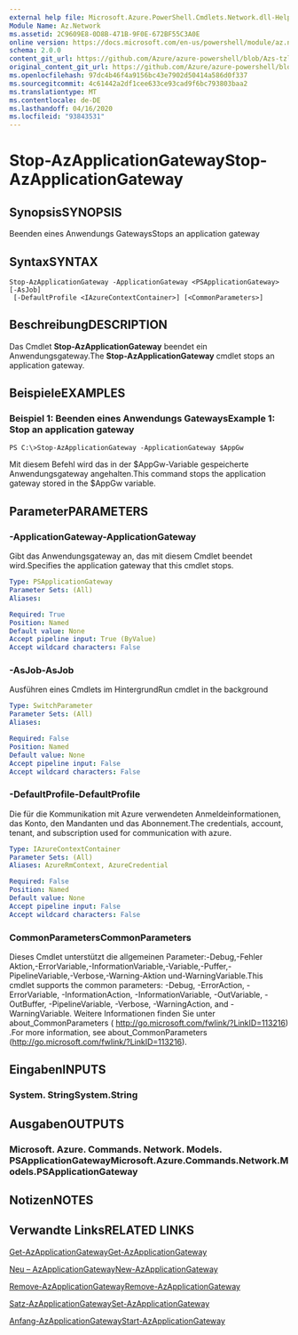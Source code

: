 ```yaml
---
external help file: Microsoft.Azure.PowerShell.Cmdlets.Network.dll-Help.xml
Module Name: Az.Network
ms.assetid: 2C9609E8-0D8B-471B-9F0E-672BF55C3A0E
online version: https://docs.microsoft.com/en-us/powershell/module/az.network/stop-azapplicationgateway
schema: 2.0.0
content_git_url: https://github.com/Azure/azure-powershell/blob/Azs-tzl/src/Network/Network/help/Stop-AzApplicationGateway.md
original_content_git_url: https://github.com/Azure/azure-powershell/blob/Azs-tzl/src/Network/Network/help/Stop-AzApplicationGateway.md
ms.openlocfilehash: 97dc4b46f4a9156bc43e7902d50414a586d0f337
ms.sourcegitcommit: 4c61442a2df1cee633ce93cad9f6bc793803baa2
ms.translationtype: MT
ms.contentlocale: de-DE
ms.lasthandoff: 04/16/2020
ms.locfileid: "93843531"
---
```

# <span data-ttu-id="ed840-101">Stop-AzApplicationGateway</span><span class="sxs-lookup"><span data-stu-id="ed840-101">Stop-AzApplicationGateway</span></span>

## <span data-ttu-id="ed840-102">Synopsis</span><span class="sxs-lookup"><span data-stu-id="ed840-102">SYNOPSIS</span></span>
<span data-ttu-id="ed840-103">Beenden eines Anwendungs Gateways</span><span class="sxs-lookup"><span data-stu-id="ed840-103">Stops an application gateway</span></span>

## <span data-ttu-id="ed840-104">Syntax</span><span class="sxs-lookup"><span data-stu-id="ed840-104">SYNTAX</span></span>

```
Stop-AzApplicationGateway -ApplicationGateway <PSApplicationGateway> [-AsJob]
 [-DefaultProfile <IAzureContextContainer>] [<CommonParameters>]
```

## <span data-ttu-id="ed840-105">Beschreibung</span><span class="sxs-lookup"><span data-stu-id="ed840-105">DESCRIPTION</span></span>
<span data-ttu-id="ed840-106">Das Cmdlet **Stop-AzApplicationGateway** beendet ein Anwendungsgateway.</span><span class="sxs-lookup"><span data-stu-id="ed840-106">The **Stop-AzApplicationGateway** cmdlet stops an application gateway.</span></span>

## <span data-ttu-id="ed840-107">Beispiele</span><span class="sxs-lookup"><span data-stu-id="ed840-107">EXAMPLES</span></span>

### <span data-ttu-id="ed840-108">Beispiel 1: Beenden eines Anwendungs Gateways</span><span class="sxs-lookup"><span data-stu-id="ed840-108">Example 1: Stop an application gateway</span></span>
```
PS C:\>Stop-AzApplicationGateway -ApplicationGateway $AppGw
```

<span data-ttu-id="ed840-109">Mit diesem Befehl wird das in der $AppGw-Variable gespeicherte Anwendungsgateway angehalten.</span><span class="sxs-lookup"><span data-stu-id="ed840-109">This command stops the application gateway stored in the $AppGw variable.</span></span>

## <span data-ttu-id="ed840-110">Parameter</span><span class="sxs-lookup"><span data-stu-id="ed840-110">PARAMETERS</span></span>

### <span data-ttu-id="ed840-111">-ApplicationGateway</span><span class="sxs-lookup"><span data-stu-id="ed840-111">-ApplicationGateway</span></span>
<span data-ttu-id="ed840-112">Gibt das Anwendungsgateway an, das mit diesem Cmdlet beendet wird.</span><span class="sxs-lookup"><span data-stu-id="ed840-112">Specifies the application gateway that this cmdlet stops.</span></span>

```yaml
Type: PSApplicationGateway
Parameter Sets: (All)
Aliases: 

Required: True
Position: Named
Default value: None
Accept pipeline input: True (ByValue)
Accept wildcard characters: False
```

### <span data-ttu-id="ed840-113">-AsJob</span><span class="sxs-lookup"><span data-stu-id="ed840-113">-AsJob</span></span>
<span data-ttu-id="ed840-114">Ausführen eines Cmdlets im Hintergrund</span><span class="sxs-lookup"><span data-stu-id="ed840-114">Run cmdlet in the background</span></span>

```yaml
Type: SwitchParameter
Parameter Sets: (All)
Aliases: 

Required: False
Position: Named
Default value: None
Accept pipeline input: False
Accept wildcard characters: False
```

### <span data-ttu-id="ed840-115">-DefaultProfile</span><span class="sxs-lookup"><span data-stu-id="ed840-115">-DefaultProfile</span></span>
<span data-ttu-id="ed840-116">Die für die Kommunikation mit Azure verwendeten Anmeldeinformationen, das Konto, den Mandanten und das Abonnement.</span><span class="sxs-lookup"><span data-stu-id="ed840-116">The credentials, account, tenant, and subscription used for communication with azure.</span></span>

```yaml
Type: IAzureContextContainer
Parameter Sets: (All)
Aliases: AzureRmContext, AzureCredential

Required: False
Position: Named
Default value: None
Accept pipeline input: False
Accept wildcard characters: False
```

### <span data-ttu-id="ed840-117">CommonParameters</span><span class="sxs-lookup"><span data-stu-id="ed840-117">CommonParameters</span></span>
<span data-ttu-id="ed840-118">Dieses Cmdlet unterstützt die allgemeinen Parameter:-Debug,-Fehler Aktion,-ErrorVariable,-InformationVariable,-Variable,-Puffer,-PipelineVariable,-Verbose,-Warning-Aktion und-WarningVariable.</span><span class="sxs-lookup"><span data-stu-id="ed840-118">This cmdlet supports the common parameters: -Debug, -ErrorAction, -ErrorVariable, -InformationAction, -InformationVariable, -OutVariable, -OutBuffer, -PipelineVariable, -Verbose, -WarningAction, and -WarningVariable.</span></span> <span data-ttu-id="ed840-119">Weitere Informationen finden Sie unter about_CommonParameters ( http://go.microsoft.com/fwlink/?LinkID=113216) .</span><span class="sxs-lookup"><span data-stu-id="ed840-119">For more information, see about_CommonParameters (http://go.microsoft.com/fwlink/?LinkID=113216).</span></span>

## <span data-ttu-id="ed840-120">Eingaben</span><span class="sxs-lookup"><span data-stu-id="ed840-120">INPUTS</span></span>

### <span data-ttu-id="ed840-121">System. String</span><span class="sxs-lookup"><span data-stu-id="ed840-121">System.String</span></span>

## <span data-ttu-id="ed840-122">Ausgaben</span><span class="sxs-lookup"><span data-stu-id="ed840-122">OUTPUTS</span></span>

### <span data-ttu-id="ed840-123">Microsoft. Azure. Commands. Network. Models. PSApplicationGateway</span><span class="sxs-lookup"><span data-stu-id="ed840-123">Microsoft.Azure.Commands.Network.Models.PSApplicationGateway</span></span>

## <span data-ttu-id="ed840-124">Notizen</span><span class="sxs-lookup"><span data-stu-id="ed840-124">NOTES</span></span>

## <span data-ttu-id="ed840-125">Verwandte Links</span><span class="sxs-lookup"><span data-stu-id="ed840-125">RELATED LINKS</span></span>

[<span data-ttu-id="ed840-126">Get-AzApplicationGateway</span><span class="sxs-lookup"><span data-stu-id="ed840-126">Get-AzApplicationGateway</span></span>](./Get-AzApplicationGateway.md)

[<span data-ttu-id="ed840-127">Neu – AzApplicationGateway</span><span class="sxs-lookup"><span data-stu-id="ed840-127">New-AzApplicationGateway</span></span>](./New-AzApplicationGateway.md)

[<span data-ttu-id="ed840-128">Remove-AzApplicationGateway</span><span class="sxs-lookup"><span data-stu-id="ed840-128">Remove-AzApplicationGateway</span></span>](./Remove-AzApplicationGateway.md)

[<span data-ttu-id="ed840-129">Satz-AzApplicationGateway</span><span class="sxs-lookup"><span data-stu-id="ed840-129">Set-AzApplicationGateway</span></span>](./Set-AzApplicationGateway.md)

[<span data-ttu-id="ed840-130">Anfang-AzApplicationGateway</span><span class="sxs-lookup"><span data-stu-id="ed840-130">Start-AzApplicationGateway</span></span>](./Start-AzApplicationGateway.md)


